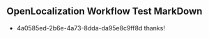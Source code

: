 ## OpenLocalization Workflow Test MarkDown
* 4a0585ed-2b6e-4a73-8dda-da95e8c9ff8d thanks!

<!--HONumber=Jul16_HO3-->


